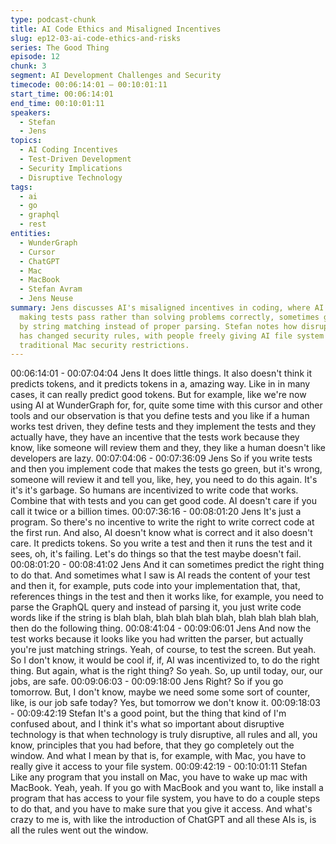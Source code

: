 ```yaml
---
type: podcast-chunk
title: AI Code Ethics and Misaligned Incentives
slug: ep12-03-ai-code-ethics-and-risks
series: The Good Thing
episode: 12
chunk: 3
segment: AI Development Challenges and Security
timecode: 00:06:14:01 – 00:10:01:11
start_time: 00:06:14:01
end_time: 00:10:01:11
speakers:
  - Stefan
  - Jens
topics:
  - AI Coding Incentives
  - Test-Driven Development
  - Security Implications
  - Disruptive Technology
tags:
  - ai
  - go
  - graphql
  - rest
entities:
  - WunderGraph
  - Cursor
  - ChatGPT
  - Mac
  - MacBook
  - Stefan Avram
  - Jens Neuse
summary: Jens discusses AI's misaligned incentives in coding, where AI focuses on
  making tests pass rather than solving problems correctly, sometimes gaming tests
  by string matching instead of proper parsing. Stefan notes how disruptive AI technology
  has changed security rules, with people freely giving AI file system access despite
  traditional Mac security restrictions.
---
```


00:06:14:01 - 00:07:04:04
Jens
It does little things. It also doesn't think it predicts tokens, and it predicts tokens in a, amazing
way. Like in in many cases, it can really predict good tokens. But for example, like we're now
using AI at WunderGraph for, for, quite some time with this cursor and other tools and our
observation is that you define tests and you like if a human works test driven, they define tests
and they implement the tests and they actually have, they have an incentive that the tests work
because they know, like someone will review them and they, they like a human doesn't like
developers are lazy.
00:07:04:06 - 00:07:36:09
Jens
So if you write tests and then you implement code that makes the tests go green, but it's wrong,
someone will review it and tell you, like, hey, you need to do this again. It's it's it's garbage. So
humans are incentivized to write code that works. Combine that with tests and you can get good
code. AI doesn't care if you call it twice or a billion times.
00:07:36:16 - 00:08:01:20
Jens
It's just a program. So there's no incentive to write the right to write correct code at the first run.
And also, AI doesn't know what is correct and it also doesn't care. It predicts tokens. So you
write a test and then it runs the test and it sees, oh, it's failing. Let's do things so that the test
maybe doesn't fail.
00:08:01:20 - 00:08:41:02
Jens
And it can sometimes predict the right thing to do that. And sometimes what I saw is AI reads
the content of your test and then it, for example, puts code into your implementation that, that,
references things in the test and then it works like, for example, you need to parse the GraphQL
query and instead of parsing it, you just write code words like if the string is blah blah, blah blah
blah blah, blah blah blah blah, then do the following thing.
00:08:41:04 - 00:09:06:01
Jens
And now the test works because it looks like you had written the parser, but actually you're just
matching strings. Yeah, of course, to test the screen. But yeah. So I don't know, it would be cool
if, if, AI was incentivized to, to do the right thing. But again, what is the right thing? So yeah. So,
up until today, our, our jobs, are safe.
00:09:06:03 - 00:09:18:00
Jens
Right? So if you go tomorrow. But, I don't know, maybe we need some some sort of counter,
like, is our job safe today? Yes, but tomorrow we don't know it.
00:09:18:03 - 00:09:42:19
Stefan
It's a good point, but the thing that kind of I'm confused about, and I think it's what so important
about disruptive technology is that when technology is truly disruptive, all rules and all, you
know, principles that you had before, that they go completely out the window. And what I mean
by that is, for example, with Mac, you have to really give it access to your file system.
00:09:42:19 - 00:10:01:11
Stefan
Like any program that you install on Mac, you have to wake up mac with MacBook. Yeah, yeah.
If you go with MacBook and you want to, like install a program that has access to your file
system, you have to do a couple steps to do that, and you have to make sure that you give it
access. And what's crazy to me is, with like the introduction of ChatGPT and all these AIs is, is
all the rules went out the window.